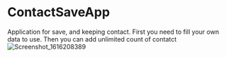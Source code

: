 # ContactSaveApp
Application for save, and keeping contact.
First you need to fill your own data to use. Then you can add unlimited count of contatct
![Screenshot_1616208389](https://user-images.githubusercontent.com/50268957/111857409-77362b00-895b-11eb-9126-76e004effbab.png)

